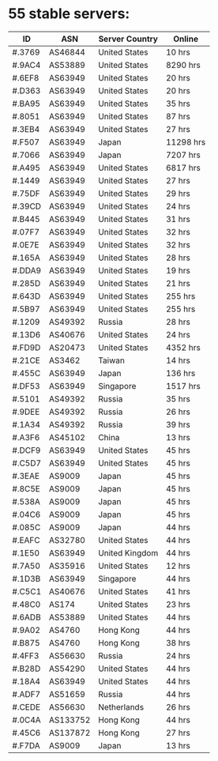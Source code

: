 # 55 stable servers:

| ID | ASN | Server Country | Online |
| ------ | ------ | ------ | ------ |
| #.3769 | AS46844 | United States | 10 hrs |
| #.9AC4 | AS53889 | United States | 8290 hrs |
| #.6EF8 | AS63949 | United States | 20 hrs |
| #.D363 | AS63949 | United States | 20 hrs |
| #.BA95 | AS63949 | United States | 35 hrs |
| #.8051 | AS63949 | United States | 87 hrs |
| #.3EB4 | AS63949 | United States | 27 hrs |
| #.F507 | AS63949 | Japan | 11298 hrs |
| #.7066 | AS63949 | Japan | 7207 hrs |
| #.A495 | AS63949 | United States | 6817 hrs |
| #.1449 | AS63949 | United States | 27 hrs |
| #.75DF | AS63949 | United States | 29 hrs |
| #.39CD | AS63949 | United States | 24 hrs |
| #.B445 | AS63949 | United States | 31 hrs |
| #.07F7 | AS63949 | United States | 32 hrs |
| #.0E7E | AS63949 | United States | 32 hrs |
| #.165A | AS63949 | United States | 28 hrs |
| #.DDA9 | AS63949 | United States | 19 hrs |
| #.285D | AS63949 | United States | 21 hrs |
| #.643D | AS63949 | United States | 255 hrs |
| #.5B97 | AS63949 | United States | 255 hrs |
| #.1209 | AS49392 | Russia | 28 hrs |
| #.13D6 | AS40676 | United States | 24 hrs |
| #.FD9D | AS20473 | United States | 4352 hrs |
| #.21CE | AS3462 | Taiwan | 14 hrs |
| #.455C | AS63949 | Japan | 136 hrs |
| #.DF53 | AS63949 | Singapore | 1517 hrs |
| #.5101 | AS49392 | Russia | 35 hrs |
| #.9DEE | AS49392 | Russia | 26 hrs |
| #.1A34 | AS49392 | Russia | 39 hrs |
| #.A3F6 | AS45102 | China | 13 hrs |
| #.DCF9 | AS63949 | United States | 45 hrs |
| #.C5D7 | AS63949 | United States | 45 hrs |
| #.3EAE | AS9009 | Japan | 45 hrs |
| #.8C5E | AS9009 | Japan | 45 hrs |
| #.538A | AS9009 | Japan | 45 hrs |
| #.04C6 | AS9009 | Japan | 45 hrs |
| #.085C | AS9009 | Japan | 44 hrs |
| #.EAFC | AS32780 | United States | 44 hrs |
| #.1E50 | AS63949 | United Kingdom | 44 hrs |
| #.7A50 | AS35916 | United States | 12 hrs |
| #.1D3B | AS63949 | Singapore | 44 hrs |
| #.C5C1 | AS40676 | United States | 41 hrs |
| #.48C0 | AS174 | United States | 23 hrs |
| #.6ADB | AS53889 | United States | 44 hrs |
| #.9A02 | AS4760 | Hong Kong | 44 hrs |
| #.B875 | AS4760 | Hong Kong | 38 hrs |
| #.4FF3 | AS56630 | Russia | 24 hrs |
| #.B28D | AS54290 | United States | 44 hrs |
| #.18A4 | AS63949 | United States | 44 hrs |
| #.ADF7 | AS51659 | Russia | 44 hrs |
| #.CEDE | AS56630 | Netherlands | 26 hrs |
| #.0C4A | AS133752 | Hong Kong | 44 hrs |
| #.45C6 | AS137872 | Hong Kong | 27 hrs |
| #.F7DA | AS9009 | Japan | 13 hrs |

